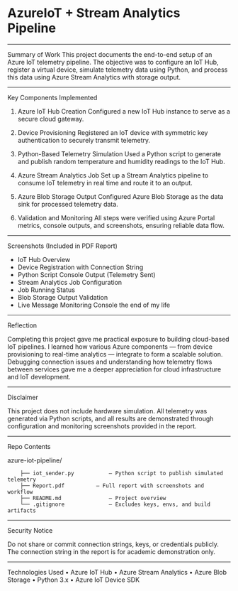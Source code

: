 # AzureIoT + Stream Analytics Pipeline

--------------------------------------------------------------------------------------

 Summary of Work
 This project documents the end-to-end setup of an Azure IoT telemetry pipeline. The objective was to configure an IoT Hub, register a virtual device, simulate telemetry data using Python, and process this data using Azure Stream Analytics with storage output.
 
--------------------------------------------------------------------------------------

Key Components Implemented

1. Azure IoT Hub Creation
Configured a new IoT Hub instance to serve as a secure cloud gateway.

2. Device Provisioning
Registered an IoT device with symmetric key authentication to securely transmit telemetry.

3. Python-Based Telemetry Simulation
Used a Python script to generate and publish random temperature and humidity readings to the IoT Hub.

4. Azure Stream Analytics Job
Set up a Stream Analytics pipeline to consume IoT telemetry in real time and route it to an output.

5. Azure Blob Storage Output
Configured Azure Blob Storage as the data sink for processed telemetry data.

6. Validation and Monitoring
All steps were verified using Azure Portal metrics, console outputs, and screenshots, ensuring reliable data flow.

--------------------------------------------------------------------------------------
Screenshots (Included in PDF Report)

* IoT Hub Overview  
* Device Registration with Connection String  
* Python Script Console Output (Telemetry Sent)  
* Stream Analytics Job Configuration  
* Job Running Status  
* Blob Storage Output Validation  
* Live Message Monitoring Console  the end of my life
  
--------------------------------------------------------------------------------------
Reflection

Completing this project gave me practical exposure to building cloud-based IoT pipelines. I learned how various Azure components — from device provisioning to real-time analytics — integrate to form a scalable solution. Debugging connection issues and understanding how telemetry flows between services gave me a deeper appreciation for cloud infrastructure and IoT development.

--------------------------------------------------------------------------------------

Disclaimer

This project does not include hardware simulation. All telemetry was generated via Python scripts, and all results are demonstrated through configuration and monitoring screenshots provided in the  report.

--------------------------------------------------------------------------------------

Repo Contents

azure-iot-pipeline/

		├── iot_sender.py           — Python script to publish simulated telemetry  
		├── Report.pdf   	    — Full report with screenshots and workflow  
		├── README.md               — Project overview  
		└── .gitignore              — Excludes keys, envs, and build artifacts  

-------------------------------------------------------------------------------------- 

Security Notice

Do not share or commit connection strings, keys, or credentials publicly.
The connection string in the report is for academic demonstration only.

--------------------------------------------------------------------------------------

Technologies Used
	•	Azure IoT Hub
	•	Azure Stream Analytics
	•	Azure Blob Storage
	•	Python 3.x
	•	Azure IoT Device SDK
